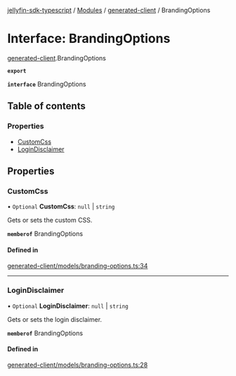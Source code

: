 [jellyfin-sdk-typescript](../README.md) / [Modules](../modules.md) / [generated-client](../modules/generated_client.md) / BrandingOptions

# Interface: BrandingOptions

[generated-client](../modules/generated_client.md).BrandingOptions

**`export`**

**`interface`** BrandingOptions

## Table of contents

### Properties

- [CustomCss](generated_client.BrandingOptions.md#customcss)
- [LoginDisclaimer](generated_client.BrandingOptions.md#logindisclaimer)

## Properties

### CustomCss

• `Optional` **CustomCss**: ``null`` \| `string`

Gets or sets the custom CSS.

**`memberof`** BrandingOptions

#### Defined in

[generated-client/models/branding-options.ts:34](https://github.com/thornbill/jellyfin-sdk-typescript/blob/644c849/src/generated-client/models/branding-options.ts#L34)

___

### LoginDisclaimer

• `Optional` **LoginDisclaimer**: ``null`` \| `string`

Gets or sets the login disclaimer.

**`memberof`** BrandingOptions

#### Defined in

[generated-client/models/branding-options.ts:28](https://github.com/thornbill/jellyfin-sdk-typescript/blob/644c849/src/generated-client/models/branding-options.ts#L28)

